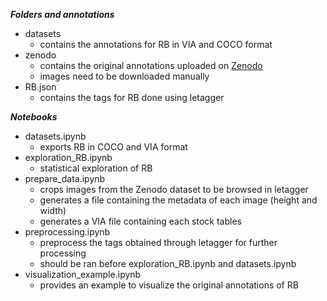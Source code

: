 ***Folders and annotations***
- datasets
    - contains the annotations for RB in VIA and COCO format
- zenodo
    - contains the original annotations uploaded on [Zenodo](https://zenodo.org/record/3706863)
    - images need to be downloaded manually
- RB.json
    - contains the tags for RB done using letagger
    
***Notebooks***
- datasets.ipynb
    - exports RB in COCO and VIA format
- exploration_RB.ipynb
    - statistical exploration of RB
- prepare_data.ipynb
    - crops images from the Zenodo dataset to be browsed in letagger
    - generates a file containing the metadata of each image (height and width)
    - generates a VIA file containing each stock tables
- preprocessing.ipynb
    - preprocess the tags obtained through letagger for further processing
    - should be ran before exploration_RB.ipynb and datasets.ipynb
- visualization_example.ipynb
    - provides an example to visualize the original annotations of RB


